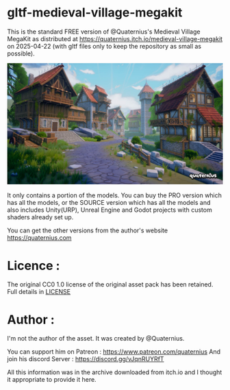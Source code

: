 # gltf-medieval-village-megakit
This is the standard FREE version of @Quaternius's Medieval Village MegaKit as distributed at https://quaternius.itch.io/medieval-village-megakit on 2025-04-22 (with gltf files only to keep the repository as small as possible).

![Preview image](Preview.jpg)

It only contains a portion of the models. You can buy the PRO version which has all the models, or the SOURCE version which has all the models and also includes Unity(URP), Unreal Engine and Godot projects with custom shaders already set up.

You can get the other versions from the author's website https://quaternius.com

# Licence :
The original CC0 1.0 license of the original asset pack has been retained. Full details in [LICENSE](https://github.com/J-Ponzo/gltf-medieval-village-megakit/blob/main/LICENSE)

# Author :
I'm not the author of the asset. It was created by @Quaternius.

You can support him on Patreon : https://www.patreon.com/quaternius
And join his discord Server : https://discord.gg/vJqnRUYRfT

All this information was in the archive downloaded from itch.io and I thought it appropriate to provide it here.
